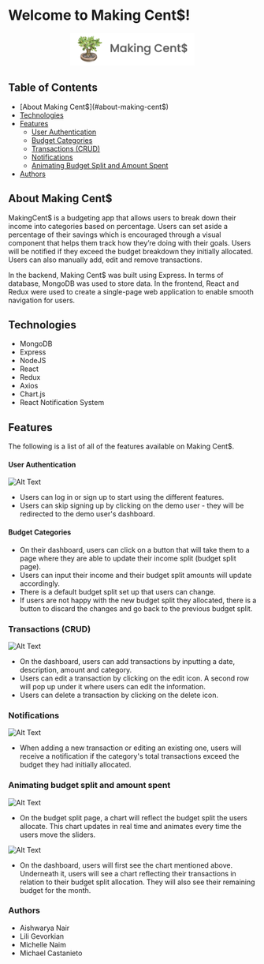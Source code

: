 # Welcome to Making Cent$!
<p align="center">
    <a href="https://making--cents.herokuapp.com/#/" target="_blank">
        <img width="50%" src="images/making-cent$-logo.png" alt="Making Cent$ logo">
    </a>
</p>

## Table of Contents

  * [About Making Cent$](#about-making-cent$)
  * [Technologies](#technologies)
  * [Features](#features)
    * [User Authentication](#user-authentication)
    * [Budget Categories](#budget-categories)
    * [Transactions (CRUD)](#transactions-crud)
    * [Notifications](#notifications)
    * [Animating Budget Split and Amount Spent](#animating-budget-split-and-amount-spent)
  * [Authors](#authors)

## About Making Cent$

MakingCent$ is a budgeting app that allows users to break down their income into categories based on percentage. Users can set aside a percentage of their savings which is encouraged through a visual component that helps them track how they’re doing with their goals. Users will be notified if they exceed the budget breakdown they initially allocated. Users can also manually add, edit and remove transactions.

In the backend, Making Cent$ was built using Express. In terms of database, MongoDB was used to store data. In the frontend, React and Redux were used to create a single-page web application to enable smooth navigation for users.

## Technologies

* MongoDB
* Express
* NodeJS
* React
* Redux
* Axios
* Chart.js
* React Notification System

## Features

The following is a list of all of the features available on Making Cent$.

#### User Authentication

![Alt Text](https://github.com/michellenaim/MERN/blob/main/screenshots/user_auth.gif)

* Users can log in or sign up to start using the different features.
* Users can skip signing up by clicking on the demo user - they will be redirected to the demo user's dashboard.

#### Budget Categories

* On their dashboard, users can click on a button that will take them to a page where they are able to update their income split (budget split page).
* Users can input their income and their budget split amounts will update accordingly.
* There is a default budget split set up that users can change.
* If users are not happy with the new budget split they allocated, there is a button to discard the changes and go back to the previous budget split.

### Transactions (CRUD)

![Alt Text](https://github.com/michellenaim/MERN/blob/main/screenshots/transactions.gif)

* On the dashboard, users can add transactions by inputting a date, description, amount and category.
* Users can edit a transaction by clicking on the edit icon. A second row will pop up under it where users can edit the information.
* Users can delete a transaction by clicking on the delete icon.

### Notifications

![Alt Text](https://github.com/michellenaim/MERN/blob/main/screenshots/notifications.gif)

* When adding a new transaction or editing an existing one, users will receive a notification if the category's total transactions exceed the budget they had initially allocated.

### Animating budget split and amount spent 

![Alt Text](https://github.com/michellenaim/MERN/blob/main/screenshots/animation2.gif)

* On the budget split page, a chart will reflect the budget split the users allocate. This chart updates in real time and animates every time the users move the sliders.

![Alt Text](https://github.com/michellenaim/MERN/blob/main/screenshots/animation1.gif)

* On the dashboard, users will first see the chart mentioned above. Underneath it, users will see a chart reflecting their transactions in relation to their budget split allocation. They will also see their remaining budget for the month.

### Authors
- Aishwarya Nair
- Lili Gevorkian
- Michelle Naim
- Michael Castanieto